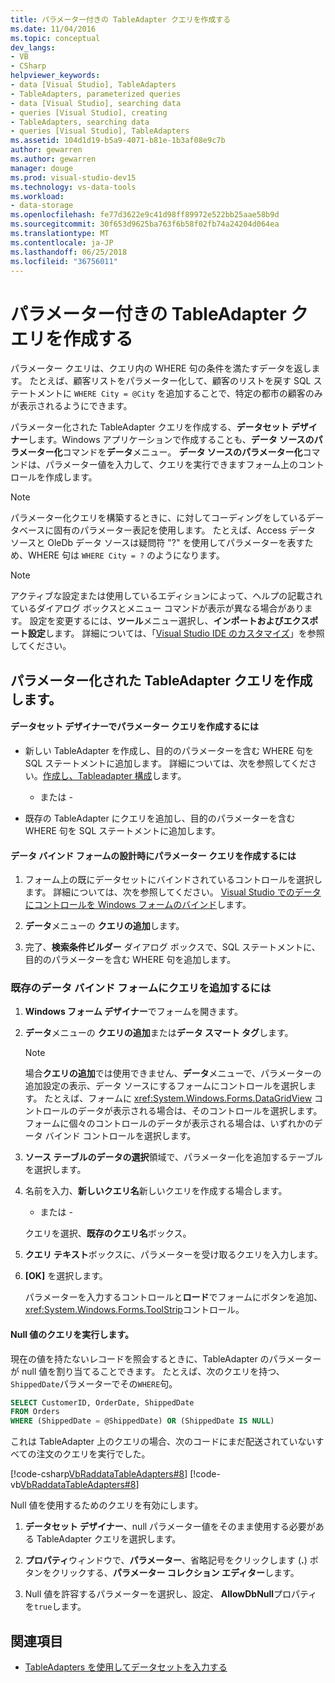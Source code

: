 ```yaml
---
title: パラメーター付きの TableAdapter クエリを作成する
ms.date: 11/04/2016
ms.topic: conceptual
dev_langs:
- VB
- CSharp
helpviewer_keywords:
- data [Visual Studio], TableAdapters
- TableAdapters, parameterized queries
- data [Visual Studio], searching data
- queries [Visual Studio], creating
- TableAdapters, searching data
- queries [Visual Studio], TableAdapters
ms.assetid: 104d1d19-b5a9-4071-b81e-1b3af08e9c7b
author: gewarren
ms.author: gewarren
manager: douge
ms.prod: visual-studio-dev15
ms.technology: vs-data-tools
ms.workload:
- data-storage
ms.openlocfilehash: fe77d3622e9c41d98ff89972e522bb25aae58b9d
ms.sourcegitcommit: 30f653d9625ba763f6b58f02fb74a24204d064ea
ms.translationtype: MT
ms.contentlocale: ja-JP
ms.lasthandoff: 06/25/2018
ms.locfileid: "36756011"
---
```

# <a name="create-parameterized-tableadapter-queries"></a>パラメーター付きの TableAdapter クエリを作成する
パラメーター クエリは、クエリ内の WHERE 句の条件を満たすデータを返します。 たとえば、顧客リストをパラメーター化して、顧客のリストを戻す SQL ステートメントに `WHERE City = @City` を追加することで、特定の都市の顧客のみが表示されるようにできます。

 パラメーター化された TableAdapter クエリを作成する、**データセット デザイナー**します。Windows アプリケーションで作成することも、**データ ソースのパラメーター化**コマンドを**データ**メニュー。 **データ ソースのパラメーター化**コマンドは、パラメーター値を入力して、クエリを実行できますフォーム上のコントロールを作成します。

> [!NOTE]
> パラメーター化クエリを構築するときに、に対してコーディングをしているデータベースに固有のパラメーター表記を使用します。 たとえば、Access データ ソースと OleDb データ ソースは疑問符 "?" を使用してパラメーターを表すため、WHERE 句は `WHERE City = ?` のようになります。

> [!NOTE]
> アクティブな設定または使用しているエディションによって、ヘルプの記載されているダイアログ ボックスとメニュー コマンドが表示が異なる場合があります。 設定を変更するには、**ツール**メニュー選択し、**インポートおよびエクスポート設定**します。 詳細については、「[Visual Studio IDE のカスタマイズ](../ide/personalizing-the-visual-studio-ide.md)」を参照してください。

## <a name="create-a-parameterized-tableadapter-query"></a>パラメーター化された TableAdapter クエリを作成します。

#### <a name="to-create-a-parameterized-query-in-the-dataset-designer"></a>データセット デザイナーでパラメーター クエリを作成するには

-   新しい TableAdapter を作成し、目的のパラメーターを含む WHERE 句を SQL ステートメントに追加します。 詳細については、次を参照してください。[作成し、Tableadapter 構成](../data-tools/create-and-configure-tableadapters.md)します。

     - または -

-   既存の TableAdapter にクエリを追加し、目的のパラメーターを含む WHERE 句を SQL ステートメントに追加します。

#### <a name="to-create-a-parameterized-query-while-designing-a-data-bound-form"></a>データ バインド フォームの設計時にパラメーター クエリを作成するには

1.  フォーム上の既にデータセットにバインドされているコントロールを選択します。 詳細については、次を参照してください。 [Visual Studio でのデータにコントロールを Windows フォームのバインド](../data-tools/bind-windows-forms-controls-to-data-in-visual-studio.md)します。

2.  **データ**メニューの **クエリの追加**します。

3.  完了、**検索条件ビルダー**  ダイアログ ボックスで、SQL ステートメントに、目的のパラメーターを含む WHERE 句を追加します。

### <a name="to-add-a-query-to-an-existing-data-bound-form"></a>既存のデータ バインド フォームにクエリを追加するには

1.  **Windows フォーム デザイナー**でフォームを開きます。

2.  **データ**メニューの **クエリの追加**または**データ スマート タグ**します。

    > [!NOTE]
    >  場合**クエリの追加**では使用できません、**データ**メニューで、パラメーターの追加設定の表示、データ ソースにするフォームにコントロールを選択します。 たとえば、フォームに <xref:System.Windows.Forms.DataGridView> コントロールのデータが表示される場合は、そのコントロールを選択します。 フォームに個々のコントロールのデータが表示される場合は、いずれかのデータ バインド コントロールを選択します。

3.  **ソース テーブルのデータの選択**領域で、パラメーター化を追加するテーブルを選択します。

4.  名前を入力、**新しいクエリ名**新しいクエリを作成する場合します。

     - または -

     クエリを選択、**既存のクエリ名**ボックス。

5.  **クエリ テキスト**ボックスに、パラメーターを受け取るクエリを入力します。

6.  **[OK]** を選択します。

     パラメーターを入力するコントロールと**ロード**でフォームにボタンを追加、<xref:System.Windows.Forms.ToolStrip>コントロール。

#### <a name="querying-for-null-values"></a>Null 値のクエリを実行します。
現在の値を持たないレコードを照会するときに、TableAdapter のパラメーターが null 値を割り当てることできます。 たとえば、次のクエリを持つ、`ShippedDate`パラメーターでその`WHERE`句。

 ```sql
SELECT CustomerID, OrderDate, ShippedDate
FROM Orders
WHERE (ShippedDate = @ShippedDate) OR (ShippedDate IS NULL)
```

 これは TableAdapter 上のクエリの場合、次のコードにまだ配送されていないすべての注文のクエリを実行でした。

 [!code-csharp[VbRaddataTableAdapters#8](../data-tools/codesnippet/CSharp/create-parameterized-tableadapter-queries_1.cs)]
 [!code-vb[VbRaddataTableAdapters#8](../data-tools/codesnippet/VisualBasic/create-parameterized-tableadapter-queries_1.vb)]

 Null 値を使用するためのクエリを有効にします。

1.  **データセット デザイナー**、null パラメーター値をそのまま使用する必要がある TableAdapter クエリを選択します。

2.  **プロパティ**ウィンドウで、**パラメーター**、省略記号をクリックします (**.**) ボタンをクリックする、**パラメーター コレクション エディター**します。

3.  Null 値を許容するパラメーターを選択し、設定、 **AllowDbNull**プロパティを`true`します。

## <a name="see-also"></a>関連項目

- [TableAdapters を使用してデータセットを入力する](../data-tools/fill-datasets-by-using-tableadapters.md)